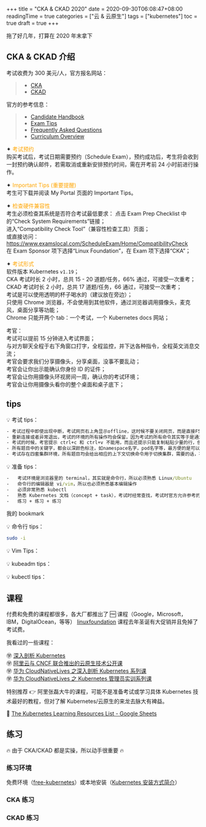 +++
title = "CKA & CKAD 2020"
date = 2020-09-30T06:08:47+08:00
readingTime = true
categories = ["云 & 云原生"]
tags = ["kubernetes"]
toc = true
draft = true
+++

拖了好几年，打算在 2020 年末拿下

<!--more-->

## CKA & CKAD 介绍

考试收费为 300 美元/人，官方报名网站：

> -   [CKA](https://www.cncf.io/certification/CKA/)
> -   [CKAD](https://www.cncf.io/certification/CKAD/)

官方的参考信息：

> -   [Candidate Handbook](https://training.linuxfoundation.org/go/cka-ckad-candidate-handbook)
> -   [Exam Tips](http://training.linuxfoundation.org/go//Important-Tips-CKA-CKAD)
> -   [Frequently Asked Questions](http://training.linuxfoundation.org/go/cka-ckad-faq)
> -   [Curriculum Overview](https://github.com/cncf/curriculum)

✦ <span style="color: orange">考试预约</span>  
购买考试后，考试日期需要预约（Schedule Exam），预约成功后，考生将会收到一封预约确认邮件，若需取消或重新安排预约时间，需在开考前 24 小时前进行操作。

✦ <span style="color: orange">Important Tips (重要提醒)</span>  
考生可下载并阅读 My Portal 页面的 Important Tips。

✦ <span style="color: orange">检查硬件兼容性</span>  
考生必须检查其系统是否符合考试最低要求：
点击 Exam Prep Checklist 中的“Check System Requirements”链接；  
进入“Compatibility Check Tool”（兼容性检查工具）页面；  
或直接访问：https://www.examslocal.com/ScheduleExam/Home/CompatibilityCheck  
在 Exam Sponsor 项下选择“Linux Foundation”，在 Exam 项下选择“CKA”；

✦ <span style="color: orange">考试形式</span>  
软件版本 Kubernetes `v1.19`；  
CKA 考试时长 2 小时，总共 15 - 20 道题/任务，66% 通过，可接受一次重考；  
CKAD 考试时长 2 小时，总共 17 道题/任务，66 通过，可接受一次重考；  
考试是可以使用透明的杯子喝水的（建议放在旁边）；  
只使用 Chrome 浏览器，不会使用到其他软件，通过浏览器调用摄像头，麦克风，桌面分享等功能；  
Chrome 只能开两个 tab：一个考试，一个 Kubernetes docs 网站；

考官：  
 考试可以提前 15 分钟进入考试界面；  
 与对方聊天全程于右下角窗口打字，全程监控，并下达各种指令，全程英文消息交流；  
 考官会要求我们分享摄像头，分享桌面，没事不要乱动；  
 考官会让你出示能确认你身份 ID 的证件；  
 考官会让你用摄像头环视房间一周，确认你的考试环境；  
 考官会让你用摄像头看你的整个桌面和桌子底下；

## tips

💡 考试 tips：

```cmd
- 考试过程中即使出现中断，考试网页右上角显示offline，这时候不要关闭网页，而是直接F5刷新考试界面，等于重新连接。
- 重新连接或者异常退出，考试的环境的所有操作均会保留，因为考试的所有命令其实等于是通过Chrome浏览器远程敲在另一端的主机上的。
- 考试的时候，考官提示 ctrl+c 和 ctrl+v 不能用，而且还提示只能复制粘贴少量的行，但实测其实考试操作的网页上不能用，但是在参考的 Kubernetes.io 中完全可以用，而且可以整段的复制，同时还可以使用鼠标右键复制。
- 所有题目中的关键字，都会以深颜色标注，如namespace名字，pod名字等，最方便的是可以直接鼠标左键点击就是复制。
- 考试存在四套集群环境，所有题目均会给出相应的上下文切换命令用于切换集群，需要的话，不要忘记切换，个别题目需要切换集群和ssh至其他集群，一定要先切换集群然后ssh，而不能先ssh再切换集群。
```

💡 准备 tips：

```cmd
-   考试环境是浏览器里的 terminal，其实就是命令行，所以必须熟悉 Linux/Ubuntu
-   命令行的编辑器是 vi/vim，所以也必须熟悉基本编辑操作
-   必须非常熟悉 kubectl
-   熟悉 Kubernetes 文档（concept + task），考试时经常查找，考试时官方允许参考的网页只有三个：https://kubernetes.io/docs/ 及其子域、https://github.com/kubernetes/ 及其子域或 https://kubernetes.io/blog/
-   练习 + 练习 + 练习
```

我的 bookmark

💡 命令行 tips：

```bash
sudo -i

```

💡 Vim Tips：

💡 kubeadm tips：

💡 kubectl tips：

## 课程

付费和免费的课程都很多，各大厂都推出了 🆓 课程（Google，Microsoft，IBM，DigitalOcean，等等） [linuxfoundation](https://training.linuxfoundation.org/) 课程去年圣诞有大促销并且免掉了考试费。

我看过的一些课程：

㊫ [深入剖析 Kubernetes](https://time.geekbang.org/column/intro/116)  
㊫ [阿里云与 CNCF 联合推出的云原生技术公开课](https://edu.aliyun.com/roadmap/cloudnative)  
㊫ [华为 CloudNativeLives 之深入剖析 Kubernetes 系列课](https://bbs.huaweicloud.com/forum/thread-17415-1-1.html)  
㊫ [华为 CloudNativeLives 之 Kubernetes 管理员实训系列课](https://bbs.huaweicloud.com/forum/thread-17416-1-1.html)

特别推荐 👉 阿里张磊大牛的课程，可能不是准备考试或学习具体 Kubernetes 技术最好的教程，但对了解 Kubernetes/云原生的来龙去脉大有裨益。

📌 [The Kubernetes Learning Resources List - Google Sheets](https://goo.gl/Rywkpd)

## 练习

🔥 由于 CKA/CKAD 都是实操，所以动手很重要 🔥

### 练习环境

免费环境（[free-kubernetes](https://github.com/learnk8s/free-kubernetes/)）或本地安装（[Kubernetes 安装方式简介](/posts/k8s-install/)）

### CKA 练习

### CKAD 练习
